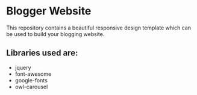 # Blogger Website

This repository contains a beautiful responsive design template which can be used to build your blogging website.

## Libraries used are:
- jquery
- font-awesome
- google-fonts
- owl-carousel
